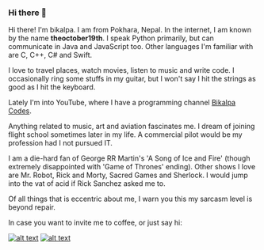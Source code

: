 ### Hi there 👋

Hi there! I'm bikalpa. I am from Pokhara, Nepal. In the internet, I am known by the name **theoctober19th**. I speak Python primarily, but can communicate in Java and JavaScript too. Other languages I'm familiar with are C, C++, C# and Swift.

I love to travel places, watch movies, listen to music and write code. I occasionally ring some stuffs in my guitar, but I won't say I hit the strings as good as I hit the keyboard. 

Lately I'm into YouTube, where I have a programming channel [Bikalpa Codes](https://youtube.com/BikalpaCodes?sub_confirmation=1).

Anything related to music, art and aviation fascinates me. I dream of joining flight school sometimes later in my life. A commercial pilot would be my profession had I not pursued IT.

I am a die-hard fan of George RR Martin's 'A Song of Ice and Fire' (though extremely disappointed with 'Game of Thrones' ending). Other shows I love are Mr. Robot, Rick and Morty, Sacred Games and Sherlock. I would jump into the vat of acid if Rick Sanchez asked me to.

Of all things that is eccentric about me, I warn you this my sarcasm level is beyond repair.

In case you want to invite me to coffee, or just say hi:
<!-- Please don't remove this: Grab your social icons from https://github.com/carlsednaoui/gitsocial -->

<!-- display the social media buttons in your README -->

[![alt text][1.1]][1]
[![alt text][2.1]][2]

<!-- icons with padding -->

[1.1]: http://i.imgur.com/tXSoThF.png (twitter icon with padding)
[2.1]: http://i.imgur.com/P3YfQoD.png (facebook icon with padding)

[1]: http://www.twitter.com/theoctober19th
[2]: http://www.facebook.com/theoctober19th

<!-- Please don't remove this: Grab your social icons from https://github.com/carlsednaoui/gitsocial -->
